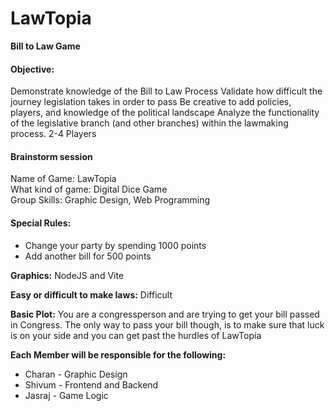 # LawTopia

**Bill to Law Game** 

#### Objective: 
Demonstrate knowledge of the Bill to Law Process
Validate how difficult the journey legislation takes in order to pass
Be creative to add policies, players, and knowledge of the political landscape
Analyze the functionality of the legislative branch (and other branches) within the lawmaking process.
2-4 Players

#### Brainstorm session  
Name of Game: LawTopia  
What kind of game: Digital Dice Game  
Group Skills: Graphic Design, Web Programming  

#### Special Rules: 
* Change your party by spending 1000 points
* Add another bill for 500 points

**Graphics:** NodeJS and Vite

**Easy or difficult to make laws:** Difficult

**Basic Plot:** You are a congressperson and are trying to get your bill passed in Congress. The only way to pass your bill though, is to make sure that luck is on your side and you can get past the hurdles of LawTopia

**Each Member will be responsible for the following:**
* Charan - Graphic Design
* Shivum - Frontend and Backend
* Jasraj - Game Logic
